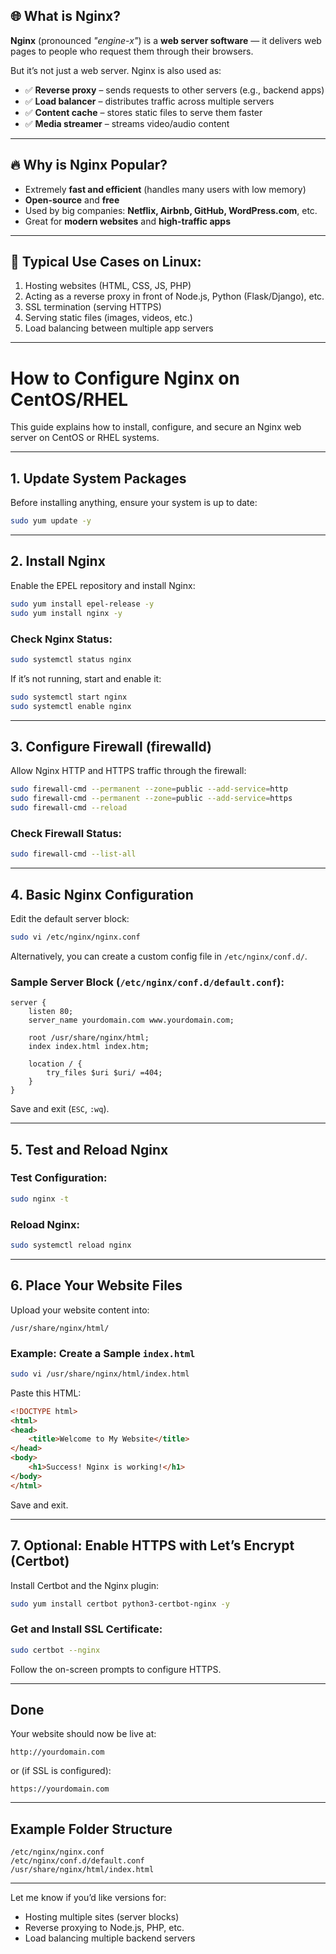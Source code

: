 
## 🌐 What is **Nginx**?

**Nginx** (pronounced *"engine-x"*) is a **web server software** — it delivers web pages to people who request them through their browsers.

But it’s not just a web server. Nginx is also used as:

- ✅ **Reverse proxy** – sends requests to other servers (e.g., backend apps)
- ✅ **Load balancer** – distributes traffic across multiple servers
- ✅ **Content cache** – stores static files to serve them faster
- ✅ **Media streamer** – streams video/audio content

---

## 🔥 Why is Nginx Popular?

- Extremely **fast and efficient** (handles many users with low memory)
- **Open-source** and **free**
- Used by big companies: **Netflix, Airbnb, GitHub, WordPress.com**, etc.
- Great for **modern websites** and **high-traffic apps**

---

## 🐧 Typical Use Cases on Linux:

1. Hosting websites (HTML, CSS, JS, PHP)
2. Acting as a reverse proxy in front of Node.js, Python (Flask/Django), etc.
3. SSL termination (serving HTTPS)
4. Serving static files (images, videos, etc.)
5. Load balancing between multiple app servers

---
# How to Configure Nginx on CentOS/RHEL

This guide explains how to install, configure, and secure an Nginx web server on CentOS or RHEL systems.

---

## 1. Update System Packages

Before installing anything, ensure your system is up to date:

```bash
sudo yum update -y
```

---

## 2. Install Nginx

Enable the EPEL repository and install Nginx:

```bash
sudo yum install epel-release -y
sudo yum install nginx -y
```

### Check Nginx Status:

```bash
sudo systemctl status nginx
```

If it’s not running, start and enable it:

```bash
sudo systemctl start nginx
sudo systemctl enable nginx
```

---

## 3. Configure Firewall (firewalld)

Allow Nginx HTTP and HTTPS traffic through the firewall:

```bash
sudo firewall-cmd --permanent --zone=public --add-service=http
sudo firewall-cmd --permanent --zone=public --add-service=https
sudo firewall-cmd --reload
```

### Check Firewall Status:

```bash
sudo firewall-cmd --list-all
```

---

## 4. Basic Nginx Configuration

Edit the default server block:

```bash
sudo vi /etc/nginx/nginx.conf
```

Alternatively, you can create a custom config file in `/etc/nginx/conf.d/`.

### Sample Server Block (`/etc/nginx/conf.d/default.conf`):

```nginx
server {
    listen 80;
    server_name yourdomain.com www.yourdomain.com;

    root /usr/share/nginx/html;
    index index.html index.htm;

    location / {
        try_files $uri $uri/ =404;
    }
}
```

Save and exit (`ESC`, `:wq`).

---

## 5. Test and Reload Nginx

### Test Configuration:

```bash
sudo nginx -t
```

### Reload Nginx:

```bash
sudo systemctl reload nginx
```

---

## 6. Place Your Website Files

Upload your website content into:

```
/usr/share/nginx/html/
```

### Example: Create a Sample `index.html`

```bash
sudo vi /usr/share/nginx/html/index.html
```

Paste this HTML:

```html
<!DOCTYPE html>
<html>
<head>
    <title>Welcome to My Website</title>
</head>
<body>
    <h1>Success! Nginx is working!</h1>
</body>
</html>
```

Save and exit.

---

## 7. Optional: Enable HTTPS with Let’s Encrypt (Certbot)

Install Certbot and the Nginx plugin:

```bash
sudo yum install certbot python3-certbot-nginx -y
```

### Get and Install SSL Certificate:

```bash
sudo certbot --nginx
```

Follow the on-screen prompts to configure HTTPS.

---

## Done

Your website should now be live at:

```
http://yourdomain.com
```

or (if SSL is configured):

```
https://yourdomain.com
```

---

## Example Folder Structure

```
/etc/nginx/nginx.conf
/etc/nginx/conf.d/default.conf
/usr/share/nginx/html/index.html
```

---

Let me know if you’d like versions for:
- Hosting multiple sites (server blocks)
- Reverse proxying to Node.js, PHP, etc.
- Load balancing multiple backend servers
